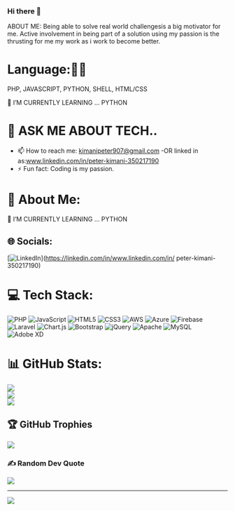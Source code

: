 ### Hi there 👋

<!--
**pishkim/pishkim** is a ✨ _special_ ✨ repository because its `README.md` (this file) appears on your GitHub profile.
-->
ABOUT ME:
Being able to solve real world challengesis a big motivator for me. Active involvement in being part of a solution using my passion is the thrusting for me my work as i work to become better.

# Language:📖📕
PHP,
JAVASCRIPT,
PYTHON,
SHELL,
HTML/CSS

🌱 I’M CURRENTLY LEARNING ...
PYTHON

# 💬 ASK ME ABOUT TECH..
- 📫 How to reach me: kimanipeter907@gmail.com
-OR linked in as:www.linkedin.com/in/peter-kimani-350217190
- ⚡ Fun fact: Coding is my passion.

# 💫 About Me:
🌱 I’M CURRENTLY LEARNING ... PYTHON


## 🌐 Socials:
[![LinkedIn](https://img.shields.io/badge/LinkedIn-%230077B5.svg?logo=linkedin&logoColor=white)](https://linkedin.com/in/www.linkedin.com/in/  peter-kimani-350217190) 

# 💻 Tech Stack:
![PHP](https://img.shields.io/badge/php-%23777BB4.svg?style=plastic&logo=php&logoColor=white) ![JavaScript](https://img.shields.io/badge/javascript-%23323330.svg?style=plastic&logo=javascript&logoColor=%23F7DF1E) ![HTML5](https://img.shields.io/badge/html5-%23E34F26.svg?style=plastic&logo=html5&logoColor=white) ![CSS3](https://img.shields.io/badge/css3-%231572B6.svg?style=plastic&logo=css3&logoColor=white) ![AWS](https://img.shields.io/badge/AWS-%23FF9900.svg?style=plastic&logo=amazon-aws&logoColor=white) ![Azure](https://img.shields.io/badge/azure-%230072C6.svg?style=plastic&logo=azure-devops&logoColor=white) ![Firebase](https://img.shields.io/badge/firebase-%23039BE5.svg?style=plastic&logo=firebase) ![Laravel](https://img.shields.io/badge/laravel-%23FF2D20.svg?style=plastic&logo=laravel&logoColor=white) ![Chart.js](https://img.shields.io/badge/chart.js-F5788D.svg?style=plastic&logo=chart.js&logoColor=white) ![Bootstrap](https://img.shields.io/badge/bootstrap-%23563D7C.svg?style=plastic&logo=bootstrap&logoColor=white) ![jQuery](https://img.shields.io/badge/jquery-%230769AD.svg?style=plastic&logo=jquery&logoColor=white) ![Apache](https://img.shields.io/badge/apache-%23D42029.svg?style=plastic&logo=apache&logoColor=white) ![MySQL](https://img.shields.io/badge/mysql-%2300f.svg?style=plastic&logo=mysql&logoColor=white) ![Adobe XD](https://img.shields.io/badge/Adobe%20XD-470137?style=plastic&logo=Adobe%20XD&logoColor=#FF61F6)
# 📊 GitHub Stats:
![](https://github-readme-stats.vercel.app/api?username=pishkim&theme=dark&hide_border=false&include_all_commits=true&count_private=true)<br/>
![](https://github-readme-streak-stats.herokuapp.com/?user=pishkim&theme=dark&hide_border=false)<br/>
![](https://github-readme-stats.vercel.app/api/top-langs/?username=pishkim&theme=dark&hide_border=false&include_all_commits=true&count_private=true&layout=compact)

## 🏆 GitHub Trophies
![](https://github-profile-trophy.vercel.app/?username=pishkim&theme=radical&no-frame=false&no-bg=true&margin-w=4)

### ✍️ Random Dev Quote
![](https://quotes-github-readme.vercel.app/api?type=horizontal&theme=radical)

---
[![](https://visitcount.itsvg.in/api?id=pishkim&icon=0&color=0)](https://visitcount.itsvg.in)
